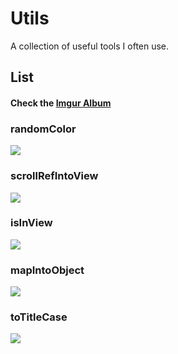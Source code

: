 # Utils

A collection of useful tools I often use.

## List

#### Check the [Imgur Album](https://imgur.com/a/0WBSoaM)

### randomColor

![](https://i.imgur.com/hMC3SVR.png)

### scrollRefIntoView

![](https://i.imgur.com/w8ezWOC.png)

### isInView

![](https://i.imgur.com/xwPxt1x.png)

### mapIntoObject

![](https://i.imgur.com/Qo9jr9R.png)

### toTitleCase

![](https://i.imgur.com/Q7ZVuc2.png)
